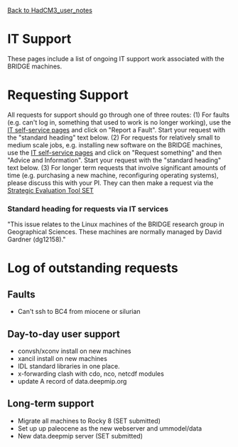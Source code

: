 [Back to HadCM3_user_notes](HadCM3_user_notes.md)

# IT Support

These pages include a list of ongoing IT support work associated with the BRIDGE machines.

# Requesting Support
All requests for support should go through one of three routes:
(1) For faults (e.g. can't log in, something that used to work is no longer working), use the [IT self-service pages](https://uob.haloitsm.com/portal/) and click on "Report a Fault".  Start your request with the "standard heading" text below. 
(2) For requests for relatively small to medium scale jobs, e.g. installing new software on the BRIDGE machines, use the [IT self-service pages](https://uob.haloitsm.com/portal/) and click on "Request something" and then "Advice and Information".  Start your request with the "standard heading" text below. 
(3) For longer term requests that involve significant amounts of time (e.g. purchasing a new machine, reconfiguring operating systems), please discuss this with your PI.  They can then make a request via the [Strategic Evaluation Tool  SET](https://uob.sharepoint.com/teams/grp-strategic-evaluation) 

### Standard heading for requests via IT services

"This issue relates to the Linux machines of the BRIDGE research group in Geographical Sciences.  These machines are normally managed by David Gardner (dg12158)."  


# Log of outstanding requests

## Faults

* Can't ssh to BC4 from miocene or silurian

## Day-to-day user support

* convsh/xconv install on new machines
* xancil install on new machines
* IDL standard libraries in one place.
* x-forwarding clash with cdo, nco, netcdf modules
* update A record of data.deepmip.org

## Long-term support

* Migrate all machines to Rocky 8 (SET submitted)
* Set up up paleocene as the new webserver and ummodel/data
* New data.deepmip server (SET submitted)



